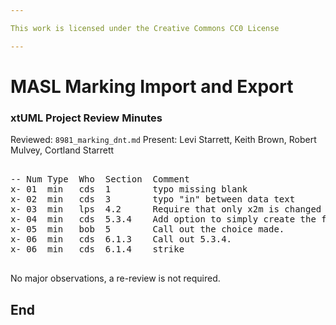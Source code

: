 ```yaml
---

This work is licensed under the Creative Commons CC0 License

---
```


# MASL Marking Import and Export
### xtUML Project Review Minutes

Reviewed:  `8981_marking_dnt.md`
Present:  Levi Starrett, Keith Brown, Robert Mulvey, Cortland Starrett

<pre>

-- Num Type  Who  Section  Comment
x- 01  min   cds  1        typo missing blank
x- 02  min   cds  3        typo "in" between data text
x- 03  min   lps  4.2      Require that only x2m is changed and not masl.
x- 04  min   cds  5.3.4    Add option to simply create the files and make the user copy them in.
x- 05  min   bob  5        Call out the choice made.
x- 06  min   cds  6.1.3    Call out 5.3.4.
x- 06  min   cds  6.1.4    strike

</pre>
   
No major observations, a re-review is not required.


End
---
